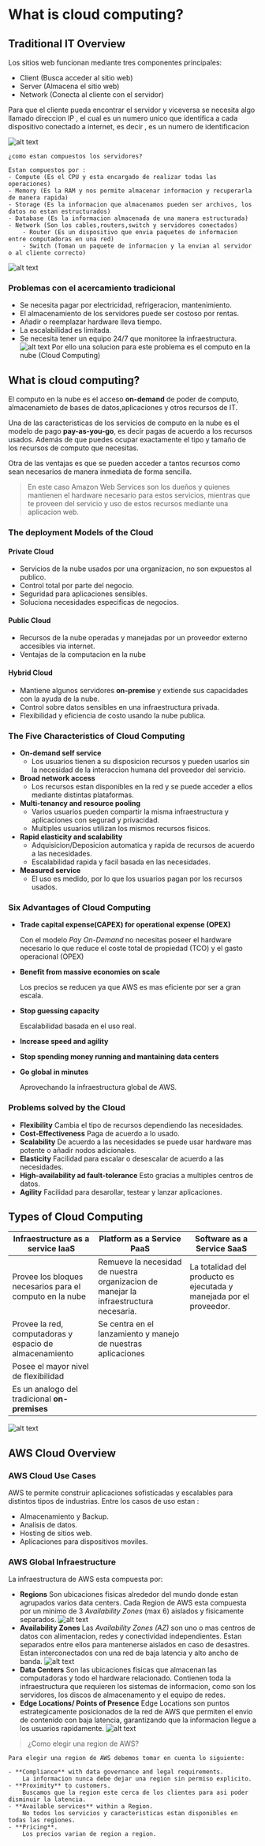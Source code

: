 # What is cloud computing?

## Traditional IT Overview

Los sitios web funcionan mediante tres componentes principales: 
- Client (Busca acceder al sitio web)
- Server (Almacena el sitio web)
- Network (Conecta al cliente con el servidor)

Para que el cliente pueda encontrar el servidor y viceversa se necesita algo llamado direccion IP , el cual es un numero unico que identifica a cada dispositivo conectado a internet, es decir , es un numero de identificacion

![alt text](image.png)


    ¿como estan compuestos los servidores?

    Estan compuestos por :
    - Compute (Es el CPU y esta encargado de realizar todas las operaciones)
    - Memory (Es la RAM y nos permite almacenar informacion y recuperarla de manera rapida)
    - Storage (Es la informacion que almacenamos pueden ser archivos, los datos no estan estructurados)
    - Database (Es la informacion almacenada de una manera estructurada)
    - Network (Son los cables,routers,switch y servidores conectados)
        - Router (Es un dispositivo que envia paquetes de informacion entre computadoras en una red)
        - Switch (Toman un paquete de informacion y la envian al servidor o al cliente correcto)
![alt text](image-1.png)

### Problemas con el acercamiento tradicional 
- Se necesita pagar por electricidad, refrigeracion, mantenimiento.
- El almacenamiento de los servidores puede ser costoso por rentas.
- Añadir o reemplazar hardware lleva tiempo.
- La escalabilidad es limitada.
- Se necesita tener un equipo 24/7 que monitoree la infraestructura.
![alt text](image-2.png)
Por ello una solucion para este problema es el computo en la nube (Cloud Computing)

## What is cloud computing?

El computo en la nube es el acceso **on-demand** de poder de computo, almacenamieto de bases de datos,aplicaciones y otros recursos de IT.

Una de las caracteristicas de los servicios de computo en la nube es el modelo de pago  **pay-as-you-go**, es decir pagas de acuerdo a los recursos usados.
Además de que puedes ocupar exactamente el tipo y tamaño de los recursos de computo que necesitas.

Otra de las ventajas es que se pueden acceder a tantos recursos como sean necesarios de manera inmediata de forma sencilla.


> En este caso Amazon Web Services son los dueños y quienes mantienen el hardware necesario para estos servicios, mientras que te proveen del servicio y uso de estos recursos mediante una aplicacion web.

### The deployment Models of the Cloud
#### Private Cloud
- Servicios de la
nube usados por una organizacion, no son expuestos al publico.
- Control total por parte del negocio.
- Seguridad para aplicaciones sensibles.
- Soluciona necesidades especificas de negocios.
#### Public Cloud
- Recursos de la nube operadas y manejadas por un proveedor externo accesibles via internet.
- Ventajas de la computacion en la nube 

#### Hybrid Cloud
- Mantiene algunos servidores **on-premise**  y extiende sus capacidades con la ayuda de la nube.
- Control sobre datos sensibles en una infraestructura privada.
- Flexibilidad y eficiencia de costo usando la nube publica.

### The Five Characteristics of Cloud Computing
- **On-demand self service** 
    - Los usuarios tienen a su disposicion recursos y pueden usarlos sin la necesidad de la interaccion humana del proveedor del servicio.
- **Broad network access**
    - Los recursos estan disponibles en la red y se puede acceder a ellos mediante distintas plataformas.
- **Multi-tenancy and resource pooling**
    - Varios usuarios pueden compartir la misma infraestructura y aplicaciones con segurad y privacidad.
    - Multiples usuarios utilizan los mismos recursos fisicos.
- **Rapid elasticity and scalability**
    - Adquisicion/Deposicion automatica y rapida de recursos de acuerdo a las necesidades.
    - Escalabilidad rapida y facil basada en las necesidades.
- **Measured service**
    - El uso es medido, por lo que los usuarios pagan por los recursos usados.

### Six Advantages of Cloud Computing
- **Trade capital expense(CAPEX) for operational expense (OPEX)**

    Con el modelo *Pay On-Demand* no necesitas poseer el hardware necesario lo que reduce el coste total de propiedad (TCO) y el gasto operacional (OPEX)
- **Benefit from massive economies on scale**

    Los precios se reducen ya que AWS es mas eficiente por ser a gran escala.
- **Stop guessing capacity**
    
    Escalabilidad basada en el uso real.
- **Increase speed and agility**
- **Stop spending money running and mantaining data centers**
- **Go global in minutes**
    
    Aprovechando la infraestructura global de AWS.

### Problems solved by the Cloud
- **Flexibility**
    Cambia el tipo de recursos dependiendo las necesidades.
- **Cost-Effectiveness**
    Paga de acuerdo a lo usado.
- **Scalability**
    De acuerdo a las necesidades se puede usar hardware mas potente o añadir nodos adicionales.
- **Elasticity**
    Facilidad para escalar o desescalar de acuerdo a las necesidades.
- **High-availability ad fault-tolerance**
    Esto gracias a multiples centros de datos.
- **Agility**
    Facilidad para desarollar, testear y lanzar aplicaciones.

## Types of Cloud Computing
|Infraestructure as a service **IaaS**|Platform as a Service **PaaS**|Software as a Service **SaaS**|
|---|---|---|
| Provee los bloques necesarios para el computo en la nube|Remueve la necesidad de nuestra organizacion de manejar la infraestructura necesaria.| La totalidad del producto es ejecutada y manejada por el proveedor.|
|Provee la red, computadoras y espacio de almacenamiento | Se centra en el lanzamiento y manejo de nuestras aplicaciones | |
| Posee el mayor nivel de flexibilidad| | |
| Es un analogo del tradicional **on-premises** | | |

![alt text](image-3.png)

## AWS Cloud Overview

### AWS Cloud Use Cases 

AWS te permite construir aplicaciones sofisticadas y escalables para distintos tipos de industrias. Entre los casos de uso estan :
- Almacenamiento y Backup.
- Analisis de datos.
- Hosting de sitios web.
- Aplicaciones para dispositivos moviles.

### AWS Global Infraestructure

La infraestructura de AWS esta compuesta por:
- **Regions** 
    Son ubicaciones fisicas alrededor del mundo donde estan agrupados varios data centers.
    Cada Region de AWS esta compuesta por un minimo de 3 *Availability Zones* (max 6) aislados y fisicamente separados. 
    ![alt text](image-5.png) 
- **Availability Zones** 
    Las *Availability Zones (AZ)* son uno o mas centros de datos con alimentacion, redes y conectividad independientes.
    Estan separados entre ellos para mantenerse aislados en caso de desastres.
    Estan interconectados con una red de baja latencia y alto ancho de banda. 
    ![alt text](image-4.png)
- **Data Centers** 
    Son las ubicaciones fisicas que almacenan las computadoras y todo el hardware relacionado. Contienen toda la infraestructura que requieren los sistemas de informacion, como son los servidores, los discos de almacenamento y el equipo de redes.
- **Edge Locations/ Points of Presence** 
    Edge Locations son puntos estrategicamente posicionados de la red de AWS que permiten el envio de contenido con baja latencia, garantizando que la informacion llegue a los usuarios rapidamente. 
    ![alt text](image-6.png)

> ¿Como elegir una region de AWS?

    Para elegir una region de AWS debemos tomar en cuenta lo siguiente:
    
    - **Compliance** with data governance and legal requirements.
        La informacion nunca debe dejar una region sin permiso explicito.
    - **Proximity** to customers.
        Buscamos que la region este cerca de los clientes para asi poder disminuir la latencia.
    - **Available services** within a Region.
        No todos los servicios y caracteristicas estan disponibles en todas las regiones.
    - **Pricing**.
        Los precios varian de region a region.